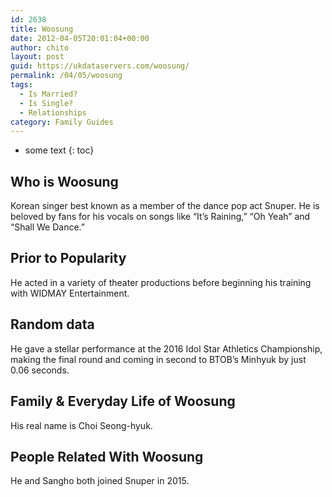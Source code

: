 ```yaml
---
id: 2638
title: Woosung
date: 2012-04-05T20:01:04+00:00
author: chito
layout: post
guid: https://ukdataservers.com/woosung/
permalink: /04/05/woosung
tags:
  - Is Married?
  - Is Single?
  - Relationships
category: Family Guides
---
```


* some text
{: toc}
          
          
## Who is  Woosung
                  
                  
                  
Korean singer best known as a member of the dance pop act Snuper. He is beloved by fans for his vocals on songs like &#8220;It&#8217;s Raining,&#8221; &#8220;Oh Yeah&#8221; and &#8220;Shall We Dance.&#8221;
                  
                
                
                
## Prior to Popularity 
                  
                  
                  
He acted in a variety of theater productions before beginning his training with WIDMAY Entertainment.
                  
                
                
                
## Random data 
                  
                  
                  
He gave a stellar performance at the 2016 Idol Star Athletics Championship, making the final round and coming in second to BTOB&#8217;s Minhyuk by just 0.06 seconds.
                  
                
                
                
## Family & Everyday Life of Woosung
                  
                  
                  
His real name is Choi Seong-hyuk.
                  
                
                
                
## People Related With  Woosung
                  
                  
                  
He and Sangho both joined Snuper in 2015.
                  
                
              
            
          
          
          
    
    
  
